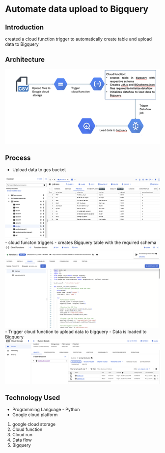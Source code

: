# Automate data upload to Bigquery 

## Introduction 
created a cloud function trigger to automatically create table and upload data to Bigquery

## Architecture 
<img src="Architecture.png">

## Process
- Upload data to gcs bucket
<img src="images/Bigquery.png">
- cloud functon triggers
- creates Bigquery table with the required schema
<img src="images/cloudfunction.png">
- Trigger cloud function to upload data to bigquery
- Data is loaded to Bigquery
<img src="images/gcsbucket.png">

## Technology Used
- Programming Language - Python
- Google cloud platform
1. google cloud storage
2. Cloud function
3. Cloud run
4. Data flow
5. Bigquery


